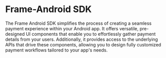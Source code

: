 # Frame-Android SDK

The Frame Android SDK simplifies the process of creating a seamless payment experience within your Android app. It offers versatile, pre-designed UI components that enable you to effortlessly gather payment details from your users. Additionally, it provides access to the underlying APIs that drive these components, allowing you to design fully customized payment workflows tailored to your app's needs.
